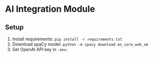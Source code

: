 # AI Integration Module

## Setup
1. Install requirements: `pip install -r requirements.txt`
2. Download spaCy model: `python -m spacy download en_core_web_sm`
3. Set OpenAI API key in `.env`:
